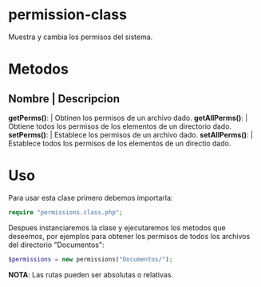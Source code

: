 permission-class
================

Muestra y cambia los permisos del sistema.

Metodos
=======
Nombre             | Descripcion
----------------------------------------------------------------
**getPerms()**:    | Obtinen los permisos de un archivo dado.
**getAllPerms()**: | Obtiene todos los permisos de los elementos de un directorio dado.
**setPerms()**:    | Establece los permisos de un archivo dado.
**setAllPerms()**: | Establece todos los permisos de los elementos de un directio dado.

Uso
===
Para usar esta clase primero debemos importarla:
```php
require "permissions.class.php";
```

Despues instanciaremos la clase y ejecutaremos los metodos que deseemos, por ejemplos para obtener los permisos de todos los archivos del directorio "Documentos":

```php
$permissions = new permissions("Documentos/");
```

**NOTA**: Las rutas pueden ser absolutas o relativas.

```php

```
